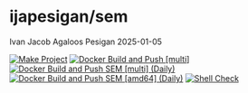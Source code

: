ijapesigan/sem
================
Ivan Jacob Agaloos Pesigan
2025-01-05

<!-- README.md is generated from .setup/readme/README.Rmd. Please edit that file -->

<!-- badges: start -->

[![Make
Project](https://github.com/ijapesigan/docker-sem/actions/workflows/make.yml/badge.svg)](https://github.com/ijapesigan/docker-sem/actions/workflows/make.yml)
[![Docker Build and Push
\[multi\]](https://github.com/ijapesigan/docker-sem/actions/workflows/docker-build-push-multi.yml/badge.svg)](https://github.com/ijapesigan/docker-sem/actions/workflows/docker-build-push-multi.yml)
[![Docker Build and Push SEM \[multi\]
(Daily)](https://github.com/ijapesigan/docker-sem/actions/workflows/docker-build-push-daily-multi-sem.yml/badge.svg)](https://github.com/ijapesigan/docker-sem/actions/workflows/docker-build-push-daily-multi-sem.yml)
[![Docker Build and Push SEM \[amd64\]
(Daily)](https://github.com/ijapesigan/docker-sem/actions/workflows/docker-build-push-daily-amd64-sem.yml/badge.svg)](https://github.com/ijapesigan/docker-sem/actions/workflows/docker-build-push-daily-amd64-sem.yml)
[![Shell
Check](https://github.com/ijapesigan/docker-sem/actions/workflows/shellcheck.yml/badge.svg)](https://github.com/ijapesigan/docker-sem/actions/workflows/shellcheck.yml)
<!-- badges: end -->
